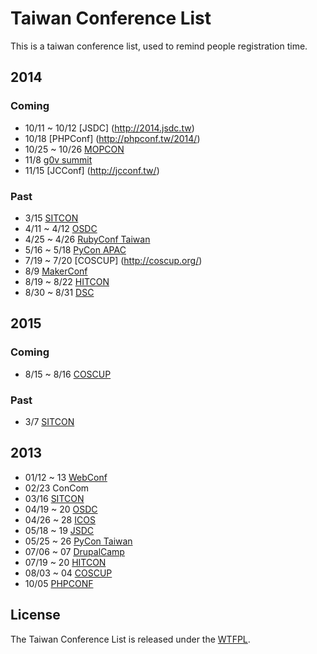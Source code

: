 # Taiwan Conference List

This is a taiwan conference list, used to remind people registration time.

## 2014

### Coming

+ 10/11 ~ 10/12 [JSDC] (http://2014.jsdc.tw)
+ 10/18 [PHPConf] (http://phpconf.tw/2014/)
+ 10/25 ~ 10/26 [MOPCON](http://mopcon.org/2014/)
+ 11/8 [g0v summit](http://summit.g0v.tw/)
+ 11/15 [JCConf] (http://jcconf.tw/)

### Past
+ 3/15 [SITCON](http://sitcon.org/)
+ 4/11 ~ 4/12 [OSDC](http://osdc.tw/)
+ 4/25 ~ 4/26 [RubyConf Taiwan](http://rubyconf.tw/2014/)
+ 5/16 ~ 5/18 [PyCon APAC](https://tw.pycon.org/2014apac/)
+ 7/19 ~ 7/20 [COSCUP] (http://coscup.org/)
+ 8/9 [MakerConf](http://www.makerconf.tw)
+ 8/19 ~ 8/22 [HITCON](http://hitcon.org/)
+ 8/30 ~ 8/31 [DSC](http://dsc.kktix.cc/events/dsc2014)

## 2015

### Coming
+ 8/15 ~ 8/16 [COSCUP](http://coscup.org)

### Past
+ 3/7 [SITCON](http://sitcon.org)

## 2013

+ 01/12 ~ 13 [WebConf](http://www.webconf.tw/)
+ 02/23      ConCom
+ 03/16      [SITCON](http://sitcon.org/2013/)
+ 04/19 ~ 20 [OSDC](http://osdc.tw/)
+ 04/26 ~ 28 [ICOS](http://jendo.org/wiki117/index.php/ICOS2013/%E6%8A%80%E8%A1%93%E8%AD%B0%E7%A8%8B)
+ 05/18 ~ 19 [JSDC](http://jsdc.tw/2013/)
+ 05/25 ~ 26 [PyCon Taiwan](http://tw.pycon.org/2013/zh/)
+ 07/06 ~ 07 [DrupalCamp](http://camp.drupaltaiwan.org/2012/)
+ 07/19 ~ 20 [HITCON](http://hitcon.org/2013/)
+ 08/03 ~ 04 [COSCUP](http://coscup.org/2013/)
+ 10/05      [PHPCONF](http://phpconf.tw/2013/)


## License


The Taiwan Conference List is released under the [WTFPL](http://www.wtfpl.net/about/).
